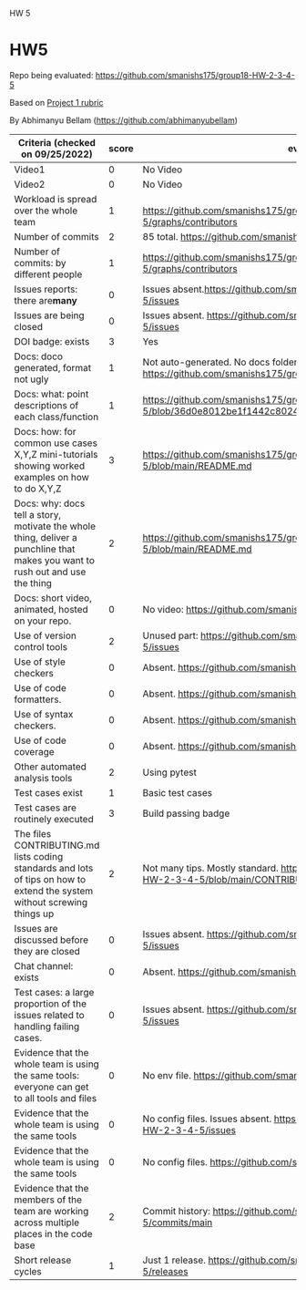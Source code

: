 HW 5

# HW5

Repo being evaluated: https://github.com/smanishs175/group18-HW-2-3-4-5

Based on [Project 1 rubric](https://github.com/txt/se22/blob/main/docs/proj1.md#rubric)

By Abhimanyu Bellam (https://github.com/abhimanyubellam)


| **Criteria** (checked on 09/25/2022) | **score** | **evidence** |
| - | - | - |
| Video1 | 0 | No Video |
| Video2 | 0 | No Video |
| Workload is spread over the whole team | 1 | <br />https://github.com/smanishs175/group18-HW-2-3-4-5/graphs/contributors |
| Number of commits | 2 | 85 total. https://github.com/smanishs175/group18-HW-2-3-4-5 |
| Number of commits: by different people | 1 | https://github.com/smanishs175/group18-HW-2-3-4-5/graphs/contributors |
| Issues reports: there are**many** | 0 | Issues absent.https://github.com/smanishs175/group18-HW-2-3-4-5/issues |
| Issues are being closed | 0 | Issues absent. https://github.com/smanishs175/group18-HW-2-3-4-5/issues |
| DOI badge: exists | 3 | Yes |
| Docs: doco generated, format not ugly | 1 | Not auto-generated. No docs folder. https://github.com/smanishs175/group18-HW-2-3-4-5 |
| Docs: what: point descriptions of each class/function | 1 | https://github.com/smanishs175/group18-HW-2-3-4-5/blob/36d0e8012be1f1442c8024a44caea6b7c4239ed7/src/num.py#L20 |
| Docs: how: for common use cases X,Y,Z mini-tutorials showing worked examples on how to do X,Y,Z | 3 | https://github.com/smanishs175/group18-HW-2-3-4-5/blob/main/README.md |
| Docs: why: docs tell a story, motivate the whole thing, deliver a punchline that makes you want to rush out and use the thing | 2 | https://github.com/smanishs175/group18-HW-2-3-4-5/blob/main/README.md |
| Docs: short video, animated, hosted on your repo. | 0 | No video: https://github.com/smanishs175/group18-HW-2-3-4-5 |
| Use of version control tools | 2 | Unused part: https://github.com/smanishs175/group18-HW-2-3-4-5/issues |
| Use of style checkers | 0 | Absent. https://github.com/smanishs175/group18-HW-2-3-4-5 |
| Use of code formatters. | 0 | Absent. https://github.com/smanishs175/group18-HW-2-3-4-5 |
| Use of syntax checkers. | 0 | Absent. https://github.com/smanishs175/group18-HW-2-3-4-5 |
| Use of code coverage | 0 | Absent. https://github.com/smanishs175/group18-HW-2-3-4-5 |
| Other automated analysis tools | 2 | Using pytest |
| Test cases exist | 1 | Basic test cases |
| Test cases are routinely executed | 3 | Build passing badge |
| The files CONTRIBUTING.md lists coding standards and lots of tips on how to extend the system without screwing things up | 2 | Not many tips. Mostly standard. https://github.com/smanishs175/group18-HW-2-3-4-5/blob/main/CONTRIBUTING.md |
| Issues are discussed before they are closed | 0 | Issues absent. https://github.com/smanishs175/group18-HW-2-3-4-5/issues |
| Chat channel: exists | 0 | Absent. https://github.com/smanishs175/group18-HW-2-3-4-5 |
| Test cases: a large proportion of the issues related to handling failing cases. | 0 | Issues absent. https://github.com/smanishs175/group18-HW-2-3-4-5/issues |
| Evidence that the whole team is using the same tools: everyone can get to all tools and files | 0 | No env file. https://github.com/smanishs175/group18-HW-2-3-4-5/ |
| Evidence that the whole team is using the same tools | 0 | No config files. Issues absent. https://github.com/smanishs175/group18-HW-2-3-4-5/issues |
| Evidence that the whole team is using the same tools  | 0 | No config files. https://github.com/smanishs175/group18-HW-2-3-4-5 |
| Evidence that the members of the team are working across multiple places in the code base | 2 | Commit history: https://github.com/smanishs175/group18-HW-2-3-4-5/commits/main |
| Short release cycles | 1 | Just 1 release. https://github.com/smanishs175/group18-HW-2-3-4-5/releases |
